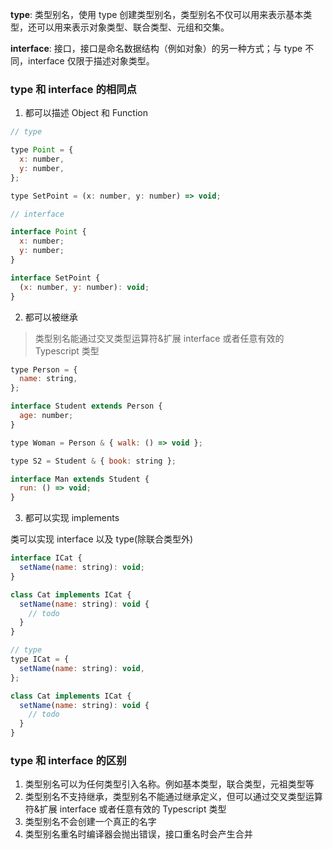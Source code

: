 **type**: 类型别名，使用 type 创建类型别名，类型别名不仅可以用来表示基本类型，还可以用来表示对象类型、联合类型、元组和交集。

**interface**: 接口，接口是命名数据结构（例如对象）的另一种方式；与 type 不同，interface 仅限于描述对象类型。

### type 和 interface 的相同点

1. 都可以描述 Object 和 Function

```js
// type

type Point = {
  x: number,
  y: number,
};

type SetPoint = (x: number, y: number) => void;

// interface

interface Point {
  x: number;
  y: number;
}

interface SetPoint {
  (x: number, y: number): void;
}
```

2. 都可以被继承

> 类型别名能通过交叉类型运算符&扩展 interface 或者任意有效的 Typescript 类型

```js
type Person = {
  name: string,
};

interface Student extends Person {
  age: number;
}

type Woman = Person & { walk: () => void };

type S2 = Student & { book: string };

interface Man extends Student {
  run: () => void;
}
```

3. 都可以实现 implements

类可以实现 interface 以及 type(除联合类型外)

```js
interface ICat {
  setName(name: string): void;
}

class Cat implements ICat {
  setName(name: string): void {
    // todo
  }
}

// type
type ICat = {
  setName(name: string): void,
};

class Cat implements ICat {
  setName(name: string): void {
    // todo
  }
}
```

### type 和 interface 的区别

1. 类型别名可以为任何类型引入名称。例如基本类型，联合类型，元祖类型等
2. 类型别名不支持继承，类型别名不能通过继承定义，但可以通过交叉类型运算符&扩展 interface 或者任意有效的 Typescript 类型
3. 类型别名不会创建一个真正的名字
4. 类型别名重名时编译器会抛出错误，接口重名时会产生合并
